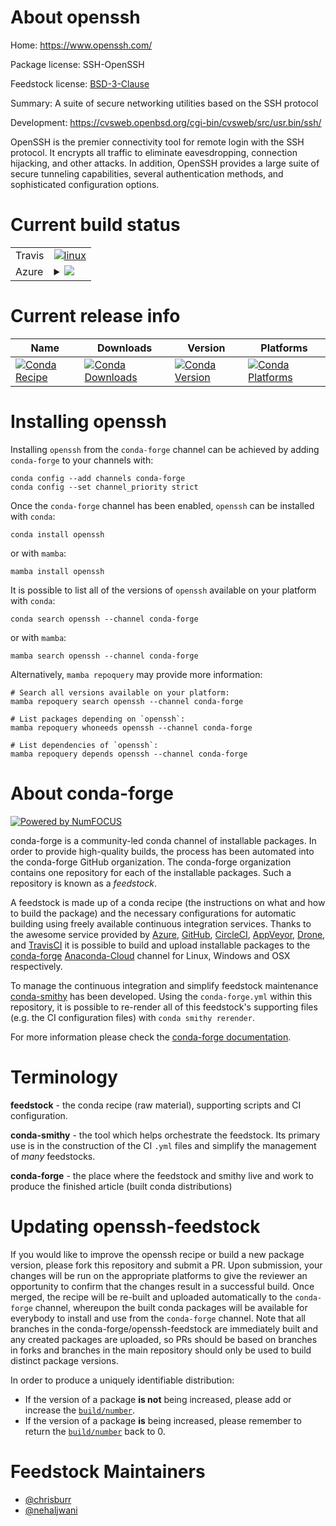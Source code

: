 About openssh
=============

Home: https://www.openssh.com/

Package license: SSH-OpenSSH

Feedstock license: [BSD-3-Clause](https://github.com/conda-forge/openssh-feedstock/blob/main/LICENSE.txt)

Summary: A suite of secure networking utilities based on the SSH protocol

Development: https://cvsweb.openbsd.org/cgi-bin/cvsweb/src/usr.bin/ssh/

OpenSSH is the premier connectivity tool for remote login with the SSH
protocol. It encrypts all traffic to eliminate eavesdropping, connection
hijacking, and other attacks. In addition, OpenSSH provides a large suite
of secure tunneling capabilities, several authentication methods, and
sophisticated configuration options.


Current build status
====================


<table><tr>
    <td>Travis</td>
    <td>
      <a href="https://app.travis-ci.com/conda-forge/openssh-feedstock">
        <img alt="linux" src="https://img.shields.io/travis/com/conda-forge/openssh-feedstock/main.svg?label=Linux">
      </a>
    </td>
  </tr>
    
  <tr>
    <td>Azure</td>
    <td>
      <details>
        <summary>
          <a href="https://dev.azure.com/conda-forge/feedstock-builds/_build/latest?definitionId=6354&branchName=main">
            <img src="https://dev.azure.com/conda-forge/feedstock-builds/_apis/build/status/openssh-feedstock?branchName=main">
          </a>
        </summary>
        <table>
          <thead><tr><th>Variant</th><th>Status</th></tr></thead>
          <tbody><tr>
              <td>linux_64_openssl1.1.1</td>
              <td>
                <a href="https://dev.azure.com/conda-forge/feedstock-builds/_build/latest?definitionId=6354&branchName=main">
                  <img src="https://dev.azure.com/conda-forge/feedstock-builds/_apis/build/status/openssh-feedstock?branchName=main&jobName=linux&configuration=linux_64_openssl1.1.1" alt="variant">
                </a>
              </td>
            </tr><tr>
              <td>linux_64_openssl3</td>
              <td>
                <a href="https://dev.azure.com/conda-forge/feedstock-builds/_build/latest?definitionId=6354&branchName=main">
                  <img src="https://dev.azure.com/conda-forge/feedstock-builds/_apis/build/status/openssh-feedstock?branchName=main&jobName=linux&configuration=linux_64_openssl3" alt="variant">
                </a>
              </td>
            </tr><tr>
              <td>linux_aarch64_openssl1.1.1</td>
              <td>
                <a href="https://dev.azure.com/conda-forge/feedstock-builds/_build/latest?definitionId=6354&branchName=main">
                  <img src="https://dev.azure.com/conda-forge/feedstock-builds/_apis/build/status/openssh-feedstock?branchName=main&jobName=linux&configuration=linux_aarch64_openssl1.1.1" alt="variant">
                </a>
              </td>
            </tr><tr>
              <td>linux_aarch64_openssl3</td>
              <td>
                <a href="https://dev.azure.com/conda-forge/feedstock-builds/_build/latest?definitionId=6354&branchName=main">
                  <img src="https://dev.azure.com/conda-forge/feedstock-builds/_apis/build/status/openssh-feedstock?branchName=main&jobName=linux&configuration=linux_aarch64_openssl3" alt="variant">
                </a>
              </td>
            </tr><tr>
              <td>linux_ppc64le_openssl1.1.1</td>
              <td>
                <a href="https://dev.azure.com/conda-forge/feedstock-builds/_build/latest?definitionId=6354&branchName=main">
                  <img src="https://dev.azure.com/conda-forge/feedstock-builds/_apis/build/status/openssh-feedstock?branchName=main&jobName=linux&configuration=linux_ppc64le_openssl1.1.1" alt="variant">
                </a>
              </td>
            </tr><tr>
              <td>linux_ppc64le_openssl3</td>
              <td>
                <a href="https://dev.azure.com/conda-forge/feedstock-builds/_build/latest?definitionId=6354&branchName=main">
                  <img src="https://dev.azure.com/conda-forge/feedstock-builds/_apis/build/status/openssh-feedstock?branchName=main&jobName=linux&configuration=linux_ppc64le_openssl3" alt="variant">
                </a>
              </td>
            </tr><tr>
              <td>osx_64_openssl1.1.1</td>
              <td>
                <a href="https://dev.azure.com/conda-forge/feedstock-builds/_build/latest?definitionId=6354&branchName=main">
                  <img src="https://dev.azure.com/conda-forge/feedstock-builds/_apis/build/status/openssh-feedstock?branchName=main&jobName=osx&configuration=osx_64_openssl1.1.1" alt="variant">
                </a>
              </td>
            </tr><tr>
              <td>osx_64_openssl3</td>
              <td>
                <a href="https://dev.azure.com/conda-forge/feedstock-builds/_build/latest?definitionId=6354&branchName=main">
                  <img src="https://dev.azure.com/conda-forge/feedstock-builds/_apis/build/status/openssh-feedstock?branchName=main&jobName=osx&configuration=osx_64_openssl3" alt="variant">
                </a>
              </td>
            </tr><tr>
              <td>osx_arm64_openssl1.1.1</td>
              <td>
                <a href="https://dev.azure.com/conda-forge/feedstock-builds/_build/latest?definitionId=6354&branchName=main">
                  <img src="https://dev.azure.com/conda-forge/feedstock-builds/_apis/build/status/openssh-feedstock?branchName=main&jobName=osx&configuration=osx_arm64_openssl1.1.1" alt="variant">
                </a>
              </td>
            </tr><tr>
              <td>osx_arm64_openssl3</td>
              <td>
                <a href="https://dev.azure.com/conda-forge/feedstock-builds/_build/latest?definitionId=6354&branchName=main">
                  <img src="https://dev.azure.com/conda-forge/feedstock-builds/_apis/build/status/openssh-feedstock?branchName=main&jobName=osx&configuration=osx_arm64_openssl3" alt="variant">
                </a>
              </td>
            </tr>
          </tbody>
        </table>
      </details>
    </td>
  </tr>
</table>

Current release info
====================

| Name | Downloads | Version | Platforms |
| --- | --- | --- | --- |
| [![Conda Recipe](https://img.shields.io/badge/recipe-openssh-green.svg)](https://anaconda.org/conda-forge/openssh) | [![Conda Downloads](https://img.shields.io/conda/dn/conda-forge/openssh.svg)](https://anaconda.org/conda-forge/openssh) | [![Conda Version](https://img.shields.io/conda/vn/conda-forge/openssh.svg)](https://anaconda.org/conda-forge/openssh) | [![Conda Platforms](https://img.shields.io/conda/pn/conda-forge/openssh.svg)](https://anaconda.org/conda-forge/openssh) |

Installing openssh
==================

Installing `openssh` from the `conda-forge` channel can be achieved by adding `conda-forge` to your channels with:

```
conda config --add channels conda-forge
conda config --set channel_priority strict
```

Once the `conda-forge` channel has been enabled, `openssh` can be installed with `conda`:

```
conda install openssh
```

or with `mamba`:

```
mamba install openssh
```

It is possible to list all of the versions of `openssh` available on your platform with `conda`:

```
conda search openssh --channel conda-forge
```

or with `mamba`:

```
mamba search openssh --channel conda-forge
```

Alternatively, `mamba repoquery` may provide more information:

```
# Search all versions available on your platform:
mamba repoquery search openssh --channel conda-forge

# List packages depending on `openssh`:
mamba repoquery whoneeds openssh --channel conda-forge

# List dependencies of `openssh`:
mamba repoquery depends openssh --channel conda-forge
```


About conda-forge
=================

[![Powered by
NumFOCUS](https://img.shields.io/badge/powered%20by-NumFOCUS-orange.svg?style=flat&colorA=E1523D&colorB=007D8A)](https://numfocus.org)

conda-forge is a community-led conda channel of installable packages.
In order to provide high-quality builds, the process has been automated into the
conda-forge GitHub organization. The conda-forge organization contains one repository
for each of the installable packages. Such a repository is known as a *feedstock*.

A feedstock is made up of a conda recipe (the instructions on what and how to build
the package) and the necessary configurations for automatic building using freely
available continuous integration services. Thanks to the awesome service provided by
[Azure](https://azure.microsoft.com/en-us/services/devops/), [GitHub](https://github.com/),
[CircleCI](https://circleci.com/), [AppVeyor](https://www.appveyor.com/),
[Drone](https://cloud.drone.io/welcome), and [TravisCI](https://travis-ci.com/)
it is possible to build and upload installable packages to the
[conda-forge](https://anaconda.org/conda-forge) [Anaconda-Cloud](https://anaconda.org/)
channel for Linux, Windows and OSX respectively.

To manage the continuous integration and simplify feedstock maintenance
[conda-smithy](https://github.com/conda-forge/conda-smithy) has been developed.
Using the ``conda-forge.yml`` within this repository, it is possible to re-render all of
this feedstock's supporting files (e.g. the CI configuration files) with ``conda smithy rerender``.

For more information please check the [conda-forge documentation](https://conda-forge.org/docs/).

Terminology
===========

**feedstock** - the conda recipe (raw material), supporting scripts and CI configuration.

**conda-smithy** - the tool which helps orchestrate the feedstock.
                   Its primary use is in the construction of the CI ``.yml`` files
                   and simplify the management of *many* feedstocks.

**conda-forge** - the place where the feedstock and smithy live and work to
                  produce the finished article (built conda distributions)


Updating openssh-feedstock
==========================

If you would like to improve the openssh recipe or build a new
package version, please fork this repository and submit a PR. Upon submission,
your changes will be run on the appropriate platforms to give the reviewer an
opportunity to confirm that the changes result in a successful build. Once
merged, the recipe will be re-built and uploaded automatically to the
`conda-forge` channel, whereupon the built conda packages will be available for
everybody to install and use from the `conda-forge` channel.
Note that all branches in the conda-forge/openssh-feedstock are
immediately built and any created packages are uploaded, so PRs should be based
on branches in forks and branches in the main repository should only be used to
build distinct package versions.

In order to produce a uniquely identifiable distribution:
 * If the version of a package **is not** being increased, please add or increase
   the [``build/number``](https://docs.conda.io/projects/conda-build/en/latest/resources/define-metadata.html#build-number-and-string).
 * If the version of a package **is** being increased, please remember to return
   the [``build/number``](https://docs.conda.io/projects/conda-build/en/latest/resources/define-metadata.html#build-number-and-string)
   back to 0.

Feedstock Maintainers
=====================

* [@chrisburr](https://github.com/chrisburr/)
* [@nehaljwani](https://github.com/nehaljwani/)

